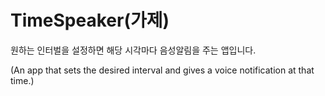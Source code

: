 # TimeSpeaker(가제)

원하는 인터벌을 설정하면 해당 시각마다 음성알림을 주는 앱입니다.

(An app that sets the desired interval and gives a voice notification at that time.)
